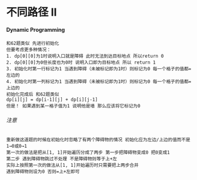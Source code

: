 # 不同路径 II  
#### Dynamic Programming
    和62题类似 先进行初始化
    但要考虑更多种情况：
    1. dp[0][0]为1时说明入口就是障碍 此时无法到达目标地点 所以return 0
    2. dp[0][0]为0但长度也为0时 说明入口即为目标地点 所以 return 1
    3. 初始化时第一行标记为1 当遇到障碍（未被标记即为1时）则标记为0 每一个格子的值都=左边的
    4. 初始化时第一列标记为1 当遇到障碍（未被标记即为1时）则标记为0 每一个格子的值都=上边的
    初始化完成后 和62题类似
    dp[i][j] = dp[i-1][j] + dp[i][j-1]
    但是！ 如果遇到某一格子值为1 说明他是墙 那么应该将它标记为0
    
###### 注意
    重新做这道题的时候在初始化时忽略了有两个障碍物的情况 初始化应为左边/上边的值而不是1→0或0→1
    第一次的做法是把从[1, 1]开始遍历分成了两步 第一步把障碍物变成0 把0变成1
    第二步 遇到障碍物跳过不处理 不是障碍物则等于上+左
    实际上按照第一次的做法从[1, 1]开始遍历时只需要把上两步合并
    遇到障碍物则设为0 否则=上+左即可
